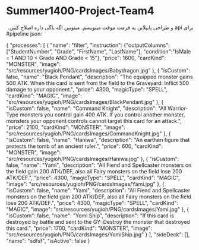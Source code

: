 # Summer1400-Project-Team4
<div dir="rtl">
برای api و طراحی پایپلاین یه فرمت موقت مینویسم. میتونین اگه باگی داره اصلاح کنین.
  
</div>
 #pipeline json:
 
{
    "processes": [
        {
            "name": "filter",
            "instruction": {"outputColumns":["StudentNumber", "Grade", "FirstName", "LastName"], "condition":"IsMale = 1 AND 10 < Grade AND Grade < 15"},
            "price": 1600,
            "cardKind": "MONSTER",
            "image": "src/resources/yugioh/PNG/cardsImages/Babydragon.jpg"
        },
        {
            "isCustom": false,
            "name": "Black Pendant",
            "description": "The equipped monster gains 500 ATK. When this card is sent from the field to the Graveyard: Inflict 500 damage to your opponent.",
            "price": 4300,
            "magicType": "SPELL",
            "cardKind": "MAGIC",
            "image": "src/resources/yugioh/PNG/cardsImages/BlackPendant.jpg"
        },
        {
            "isCustom": false,
            "name": "Command Knight",
            "description": "All Warrior-Type monsters you control gain 400 ATK. If you control another monster, monsters your opponent controls cannot target this card for an attack.",
            "price": 2100,
            "cardKind": "MONSTER",
            "image": "src/resources/yugioh/PNG/cardsImages/CommandKnight.jpg"
        },
        {
            "isCustom": false,
            "name": "Haniwa",
            "description": "An earthen figure that protects the tomb of an ancient ruler.",
            "price": 600,
            "cardKind": "MONSTER",
            "image": "src/resources/yugioh/PNG/cardsImages/Haniwa.jpg"
        },
        {
            "isCustom": false,
            "name": "Yami",
            "description": "All Fiend and Spellcaster monsters on the field gain 200 ATK/DEF, also all Fairy monsters on the field lose 200 ATK/DEF.",
            "price": 4300,
            "magicType": "SPELL",
            "cardKind": "MAGIC",
            "image": "src/resources/yugioh/PNG/cardsImages/Yami.jpg"
        },
        {
            "isCustom": false,
            "name": "Yami",
            "description": "All Fiend and Spellcaster monsters on the field gain 200 ATK/DEF, also all Fairy monsters on the field lose 200 ATK/DEF.",
            "price": 4300,
            "magicType": "SPELL",
            "cardKind": "MAGIC",
            "image": "src/resources/yugioh/PNG/cardsImages/Yami.jpg"
        },
        {
            "isCustom": false,
            "name": "Yomi Ship",
            "description": "If this card is destroyed by battle and sent to the GY: Destroy the monster that destroyed this card.",
            "price": 1700,
            "cardKind": "MONSTER",
            "image": "src/resources/yugioh/PNG/cardsImages/YomiShip.jpg"
        }
    ],
    "sideDeck": [],
    "name": "sdfsf",
    "isActive": false
}
